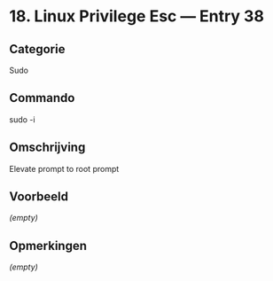 # 18. Linux Privilege Esc — Entry 38

## Categorie

Sudo

## Commando

sudo -i

## Omschrijving

Elevate prompt to root prompt

## Voorbeeld

_(empty)_

## Opmerkingen

_(empty)_

